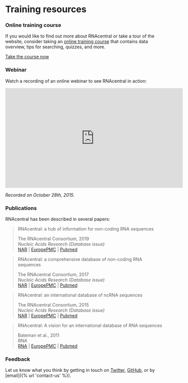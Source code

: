 
# Training resources

### Online training course <a style="cursor: pointer" id="online-training" ng-click="scrollTo('online-training')" name="online-training" class="text-muted smaller"><i class="fa fa-link"></i></a>

If you would like to find out more about RNAcentral or take a tour of the website, consider taking
an [online training course](http://www.ebi.ac.uk/training/online/course/rnacentral-exploring-non-coding-rna-sequences)
that contains data overview, tips for searching, quizzes, and more.

<a href="http://www.ebi.ac.uk/training/online/course/rnacentral-exploring-non-coding-rna-sequences" class="btn btn-primary no-icon">Take the course now</a>

### Webinar <a style="cursor: pointer" id="webinar" ng-click="scrollTo('webinar')" name="webinar" class="text-muted smaller"><i class="fa fa-link"></i></a>

Watch a recording of an online webinar to see RNAcentral in action:

<iframe width="560" height="315" src="https://www.youtube.com/embed/SSLEgu5R6qw" frameborder="0" allowfullscreen></iframe>

*Recorded on October 28th, 2015.*

### Publications <a style="cursor: pointer" id="papers" ng-click="scrollTo('papers')" name="papers" class="text-muted smaller"><i class="fa fa-link"></i></a>

RNAcentral has been described in several papers:

<blockquote class="callout-info">
  <p>RNAcentral: a hub of information for non-coding RNA sequences</p>
  <footer>The RNAcentral Consortium, 2019</footer>
  <footer><em>Nucleic Acids Research (Database issue)</em></footer>
  <a href="https://doi.org/10.1093/nar/gky1034">NAR</a> |
  <a href="http://europepmc.org/abstract/MED/30395267">EuropePMC</a> |
  <a href="http://www.ncbi.nlm.nih.gov/pubmed/30395267">Pubmed</a>
</blockquote>

<blockquote>
  <p>RNAcentral: a comprehensive database of non-coding RNA sequences</p>
  <footer>The RNAcentral Consortium, 2017</footer>
  <footer><em>Nucleic Acids Research (Database issue)</em></footer>
  <a href="http://nar.oxfordjournals.org/content/45/D1/D128.full">NAR</a> |
  <a href="http://europepmc.org/abstract/MED/27794554">EuropePMC</a> |
  <a href="http://www.ncbi.nlm.nih.gov/pubmed/27794554">Pubmed</a>
</blockquote>

<blockquote>
  <p>RNAcentral: an international database of ncRNA sequences</p>
  <footer>The RNAcentral Consortium, 2015</footer>
  <footer><em>Nucleic Acids Research (Database issue)</em></footer>
  <a href="http://nar.oxfordjournals.org/content/43/D1/D123.full">NAR</a> |
  <a href="http://europepmc.org/articles/PMC4384043">EuropePMC</a> |
  <a href="http://www.ncbi.nlm.nih.gov/pubmed/25352543">Pubmed</a>
</blockquote>

<blockquote>
  <p>RNAcentral: A vision for an international database of RNA sequences</p>
  <footer>Bateman et al., 2011</footer>
  <footer><em>RNA</em></footer>
  <a href="http://rnajournal.cshlp.org/cgi/pmidlookup?view=long&pmid=21940779">RNA</a> |
  <a href="http://europepmc.org/abstract/MED/21940779">EuropePMC</a> |
  <a href="http://www.ncbi.nlm.nih.gov/pubmed/21940779">Pubmed</a>  
</blockquote>

### Feedback <a style="cursor: pointer" id="feedback" ng-click="scrollTo('feedback')" name="feedback" class="text-muted smaller"><i class="fa fa-link"></i></a>

Let us know what you think by getting in touch on [Twitter](https://twitter.com/rnacentral),
[GitHub](https://github.com/RNAcentral/rnacentral-webcode/issues/new), or by [email]({% url 'contact-us' %}).
